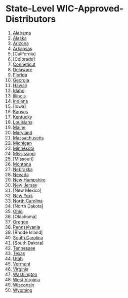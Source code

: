 # State-Level WIC-Approved-Distributors

1.	[Alabama](https://www.alabamapublichealth.gov/wic/assets/wholesalers.distibutors.manufacturers_authorize_sell_al4.pdf)
2. 	[Alaska](https://health.alaska.gov/dpa/Documents/dpa/programs/Nutrition/WIC/Retailers/forms/InfantFormulaSupplierList.pdf)
3.	[Arizona](https://www.azdhs.gov/documents/prevention/azwic/vendors/arizona-wic-program-infant-formula-suppliers-ffy24.pdf)
4.	[Arkansas](https://www.healthy.arkansas.gov/images/uploads/pdf/Arkansas_WIC_Infant_Formula_July_2021.pdf)
5.	[California]	
6.	[Colorado]	
7.	[Conneticut](https://portal.ct.gov/-/media/Departments-and-Agencies/DPH/dph/WIC-2018/FRVM/FY24/Infant-Formula-Supplier-List-9-2023.pdf)
8.	[Delaware](https://www.dhss.delaware.gov/dph/chca/dphwicvenformsupplier.html)
9.	[Florida](https://www.floridahealth.gov/programs-and-services/wic/vendors/_documents/distributors-public-by-product-type.pdf)
10.	[Georgia](https://www.google.com/url?sa=t&rct=j&q=&esrc=s&source=web&cd=&ved=2ahUKEwiW75_-w_OBAxUfpIkEHQA-CEQQFnoECCgQAQ&url=https%3A%2F%2Fdph.georgia.gov%2Fdocument%2Fdocument%2Fapproved-infant-formula-suppliers-february-2023pdf%2Fdownload&usg=AOvVaw29-AMleTcXHyfZrJAao4r_&opi=89978449)
11.	[Hawaii](https://health.hawaii.gov/wic/files/2020/10/Infant-Formula-Sources.pdf)
12.	[Idaho](https://publicdocuments.dhw.idaho.gov/WebLink/DocView.aspx?id=4429&dbid=0&repo=PUBLIC-DOCUMENTS&cr=1)
13.	[Illinois](https://www.dhs.state.il.us/page.aspx?item=122940)
14.	[Indiana](https://www.in.gov/health/wic/files/Formula-Wholesalers-and-Distributors-10-18.pdf)
15.	[Iowa]	
16.	[Kansas](https://www.kdhe.ks.gov/DocumentCenter/View/20296/Approved-Infant-Formula-WholesalersRetailersManufacturers-PDF?bidId=)
17.	[Kentucky](https://www.chfs.ky.gov/agencies/dph/dmch/nsb/Documents/AuthorizedFormulaSuppliers.pdf)
18.	[Louisiana](https://ldh.la.gov/assets/oph/nutrition/WIC/Vendor/InfantFormulaDistributor.pdf)
19.	[Maine](https://www.maine.gov/dhhs/mecdc/population-health/wic/documents/Policies/VM-Appendix-1-B_InfantFormulaAuthorized%20List.pdf)
20.	[Maryland](https://health.maryland.gov/phpa/wic/SiteAssets/SitePages/wic-vendor/Infant%20Formula%20Directory.pdf)
21.	[Massachusetts](https://www.mass.gov/doc/massachusetts-wic-list-of-approved-infant-formula-suppliers-pdf/download)
22.	[Michigan](https://www.michigan.gov/mdhhs/-/media/Project/Websites/mdhhs/Assistance-Programs/WIC-Media/WIC-Foods/List-of-Michigan-Wholesalers.pdf?rev=9bd5791f7f4a47d9979542013c1090b7&hash=0FEB63A43291578FCEF2FC76BC10DF80)
23.	[Minnesota](https://www.health.state.mn.us/docs/people/wic/vendor/rqrmnts/formulasrcs.pdf)
24.	[Mississippi](https://msdh.ms.gov/page/resources/10249.pdf)
25.	[Missouri]	
26.	[Montana](https://dphhs.mt.gov/assets/ecfsd/WIC/Retailers/InfantFormulaDistributionList.pdf)
27.	[Nebraska](https://dhhs.ne.gov/WIC%20Documents/List%20of%20Approved%20Formula%20Distributors.pdf)
28.	[Nevada](https://nevadawic.org/wp-content/uploads/2020/07/Infant-Formula-Suppliers.pdf)
29.	[New Hampshire](https://www.dhhs.nh.gov/sites/g/files/ehbemt476/files/documents/2021-11/wic-authorized.pdf)
30.	[New Jersey](https://www.nj.gov/health/fhs/wic/documents/List_of_Infant_Formula_Manufacturers_Wholesalers_and_Distributors.pdf)
31.	[New Mexico]	
32. [New York](https://www.health.ny.gov/prevention/nutrition/wic/docs/infant_formular_supplier_list.pdf)
33.	[North Carolina](https://www.ncdhhs.gov/approvedwholesalerspdf/open)
34.	[North Dakota]	
35.	[Ohio](https://odh.ohio.gov/wps/wcm/connect/gov/5678769d-4c9d-47ea-8593-6ce7d90ac3fd/Ohio+WIC+Infant+Formula+Supplier+List.pdf?MOD=AJPERES&CONVERT_TO=url&CACHEID=ROOTWORKSPACE.Z18_K9I401S01H7F40QBNJU3SO1F56-5678769d-4c9d-47ea-8593-6ce7d90ac3fd-oHsSqVS)
36. [Oklahoma]
37.	[Oregon](https://www.oregon.gov/oha/PH/HEALTHYPEOPLEFAMILIES/WIC/Documents/WIC_form_dist.pdf)
38.	[Pennsylvania](https://wic.health.pa.gov/vendorassistant/AuthorizedFormulaSuppliers.pdf)
39.	[Rhode Island]	
40.	[South Carolina](https://dc.statelibrary.sc.gov/bitstream/handle/10827/29953/DHEC_WIC_Vendor_Handbook_2019-02.pdf?sequence=1&isAllowed=y)
41.	[South Dakota]	
42.	[Tennessee](https://www.tn.gov/content/dam/tn/health/documents/2022%20-%202023%20Approved%20List%20of%20Infant%20Formula%20Suppliers%201-10-23.pdf)
43.	[Texas](https://www.hhs.texas.gov/sites/default/files/documents/doing-business-with-hhs/provider-portal/wic/vendors/wholesalerfirmsforinfantformula.pdf)
44.	[Utah](https://wic.utah.gov/vendors/approved-manufacturers/)
45. [Vermont](https://www.healthvermont.gov/sites/default/files/documents/pdf/Appendix_V_Authorized_Infant_Formula_Supplier_Procedures_2022.pdf)
46.	[Virginia](https://www.vdh.virginia.gov/content/uploads/sites/44/2019/03/VA-WIC-approved-formula-suppliers-06-17-2020.pdf)
47.	[Washington](https://doh.wa.gov/sites/default/files/legacy/Documents/Pubs/963-111-InfantFormulaSuppliersList.pdf)
48.	[West Virginia](https://dhhr.wv.gov/WIC/retailersfarmers/SiteAssets/Pages/Approved-Infant-Formula-Distributors/WV%20WIC%20Approved%20Wholesalers%20and%20Distributors.pdf)
49.	[Wisconsin](https://www.dhs.wisconsin.gov/publications/p4/p40146.pdf)
50.	[Wyoming](https://health.wyo.gov/publichealth/wic/vendor-services/)

